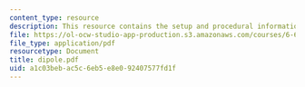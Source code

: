 ```yaml
---
content_type: resource
description: This resource contains the setup and procedural information for Dipoles.
file: https://ol-ocw-studio-app-production.s3.amazonaws.com/courses/6-630-electromagnetics-fall-2006/a1c03bebac5c6eb5e8e092407577fd1f_dipole.pdf
file_type: application/pdf
resourcetype: Document
title: dipole.pdf
uid: a1c03beb-ac5c-6eb5-e8e0-92407577fd1f
---
```

